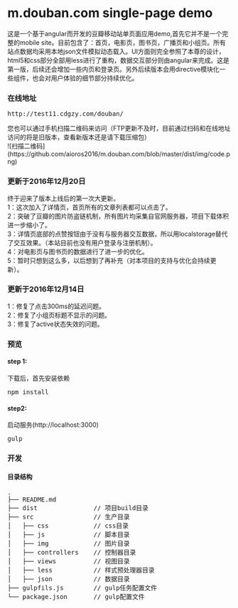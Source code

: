 # m.douban.com single-page demo
这是一个基于angular而开发的豆瓣移动站单页面应用demo,首先它并不是一个完整的mobile site。目前包含了：首页，电影页，图书页，广播页和小组页。所有站点数据均采用本地json文件模拟动态载入。UI方面则完全参照了本尊的设计，html5和css部分全部用less进行了重构，数据交互部分则由angular来完成。这是第一版，后续还会增加一些内页和登录页。另外后续版本会用directive模块化一些组件，也会对用户体验的细节部分持续优化。

<h3>在线地址</h3>
<pre>http://test11.cdgzy.com/douban/</pre>
您也可以通过手机扫描二维码来访问（FTP更新不及时，目前通过扫码和在线地址访问的将是旧版本，查看新版本还是请下载压缩包）<br />
![扫描二维码](https://github.com/aioros2016/m.douban.com/blob/master/dist/img/code.png)

<h3>更新于2016年12月20日</h3>
终于迎来了版本上线后的第一次大更新。<br />
1：这次加入了详情页，首页所有的文章列表都可以点击了。<br />
2：突破了豆瓣的图片防盗链机制，所有图片均采集自官网服务器，项目下载体积进一步缩小了。<br />
3：详情页底部的点赞按钮由于没有与服务器交互数据，所以用localstorage替代了交互效果。（本站目前也没有用户登录与注册机制）。<br />
4：对电影页与图书页的数据进行了进一步的优化。<br />
5：暂时只想到这么多，以后想到了再补充（对本项目的支持与优化会持续更新）。

<h3>更新于2016年12月14日</h3>
1：修复了点击300ms的延迟问题。<br />
2：修复了小组页标题不显示的问题。<br />
3：修复了active状态失效的问题。

<h3>预览</h3>
<h4>step 1:</h4>
下载后，首先安装依赖
<pre>npm install</pre>

<h4>step2:</h4>
启动服务(http://localhost:3000)
<pre>gulp</pre>

<h3>开发</h3>

<h4>目录结构</h4>
<pre>
.
├── README.md           
├── dist               // 项目build目录
├── src                // 生产目录
│   ├── css            // css目录
│   ├── js             // 脚本目录
│   ├── img            // 图片目录
│   ├── controllers    // 控制器目录
│   ├── views          // 视图目录
│   ├── less           // 样式预处理器目录
│   ├── json           // 数据目录
├── gulpfils.js        // gulp任务配置文件
└── package.json       // gulp配置文件
</pre>
